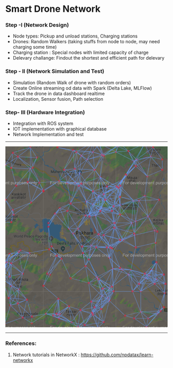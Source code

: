 # Smart Drone Network

### Step -I (Network Design)

 - Node types: Pickup and unload stations, Charging stations
 - Drones: Random Walkers (taking stuffs from node to node, may need charging some time)
 - Charging station : Special nodes with limited capacity of charge
 - Delevary challange: Findout the shortest and efficient path for delevary
  
### Step - II (Network Simulation and Test)

- Simulation (Random Walk of drone with random orders)
- Create Online streaming od data with Spark (Delta Lake, MLFlow)
- Track the drone in data dashboard realtime 
- Localization, Sensor fusion, Path selection

### Step- III (Hardware Integration)

- Integration with ROS system
- IOT implementation with graphical database
- Network Implementation and test
  
  
--------------------

![img](img/pokhara.png)

-----------------
### References:
1. Network tutorials in NetworkX : https://github.com/npdatax/learn-networkx
